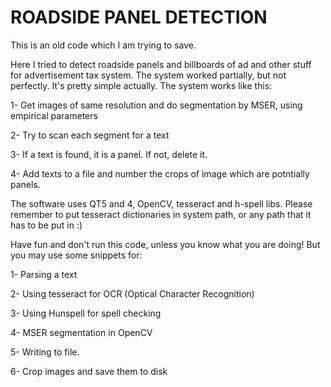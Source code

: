 # ROADSIDE PANEL DETECTION

This is an old code which I am trying to save. 

Here I tried to detect roadside panels and billboards of ad and other stuff for advertisement tax system. The system worked partially, but not perfectly.
It's pretty simple actually. The system works like this: 

1- Get images of same resolution and do segmentation by MSER, using empirical parameters 

2- Try to scan each segment for a text

3- If a text is found, it is a panel. If not, delete it.

4- Add texts to a file and number the crops of image which are potntially panels.

The software uses QT5 and 4, OpenCV, tesseract and h-spell libs. Please remember to put tesseract dictionaries in system path, or any path that it has to be put in :)

Have fun and don't run this code, unless you know what you are doing! But you may use some snippets for:

1- Parsing a text

2- Using tesseract for OCR (Optical Character Recognition)

3- Using Hunspell for spell checking 

4- MSER segmentation in OpenCV

5- Writing to file. 

6- Crop images and save them to disk 



